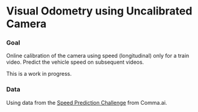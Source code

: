 # Visual Odometry using Uncalibrated Camera

### Goal

Online calibration of the camera using speed (longitudinal) only for a train video.
Predict the vehicle speed on subsequent videos.

This is a work in progress.

### Data

Using data from the [Speed Prediction Challenge](https://github.com/commaai/speedchallenge) from Comma.ai.
